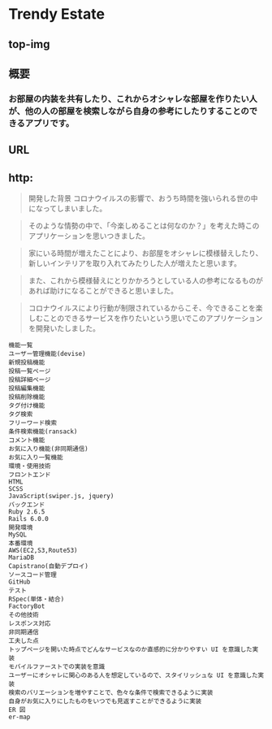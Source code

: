# Trendy Estate

## top-img

## 概要

### お部屋の内装を共有したり、これからオシャレな部屋を作りたい人が、他の人の部屋を検索しながら自身の参考にしたりすることのできるアプリです。

## URL

## http:

> 開発した背景
> コロナウイルスの影響で、おうち時間を強いられる世の中になってしまいました。

> そのような情勢の中で、「今楽しめることは何なのか？」を考えた時このアプリケーションを思いつきました。

> 家にいる時間が増えたことにより、お部屋をオシャレに模様替えしたり、新しいインテリアを取り入れてみたりした人が増えたと思います。

> また、これから模様替えにとりかかろうとしている人の参考になるものがあれば助けになることができると思いました。

> コロナウイルスにより行動が制限されているからこそ、今できることを楽しむことのできるサービスを作りたいという思いでこのアプリケーションを開発いたしました。

```
機能一覧
ユーザー管理機能(devise)
新規投稿機能
投稿一覧ページ
投稿詳細ページ
投稿編集機能
投稿削除機能
タグ付け機能
タグ検索
フリーワード検索
条件検索機能(ransack)
コメント機能
お気に入り機能(非同期通信)
お気に入り一覧機能
環境・使用技術
フロントエンド
HTML
SCSS
JavaScript(swiper.js, jquery)
バックエンド
Ruby 2.6.5
Rails 6.0.0
開発環境
MySQL
本番環境
AWS(EC2,S3,Route53)
MariaDB
Capistrano(自動デプロイ)
ソースコード管理
GitHub
テスト
RSpec(単体・結合)
FactoryBot
その他技術
レスポンス対応
非同期通信
工夫した点
トップページを開いた時点でどんなサービスなのか直感的に分かりやすい UI を意識した実装
モバイルファーストでの実装を意識
ユーザーにオシャレに関心のある人を想定しているので、スタイリッシュな UI を意識した実装
検索のバリエーションを増やすことで、色々な条件で検索できるように実装
自身がお気に入りにしたものをいつでも見返すことができるように実装
ER 図
er-map
```
